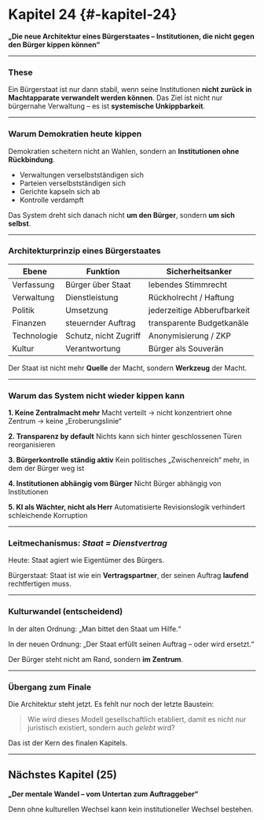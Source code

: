 # Kapitel 24 {#-kapitel-24}

**„Die neue Architektur eines Bürgerstaates – Institutionen, die nicht gegen den Bürger kippen können“**

---

### These

Ein Bürgerstaat ist nur dann stabil, wenn seine Institutionen **nicht zurück in Machtapparate verwandelt werden können**.
Das Ziel ist nicht nur bürgernahe Verwaltung –
es ist **systemische Unkippbarkeit**.

---

### Warum Demokratien heute kippen

Demokratien scheitern nicht an Wahlen,
sondern an **Institutionen ohne Rückbindung**.

* Verwaltungen verselbstständigen sich
* Parteien verselbstständigen sich
* Gerichte kapseln sich ab
* Kontrolle verdampft

Das System dreht sich danach nicht **um den Bürger**,
sondern **um sich selbst**.

---

### Architekturprinzip eines Bürgerstaates

| Ebene       | Funktion              | Sicherheitsanker            |
| ----------- | --------------------- | --------------------------- |
| Verfassung  | Bürger über Staat     | lebendes Stimmrecht         |
| Verwaltung  | Dienstleistung        | Rückholrecht / Haftung      |
| Politik     | Umsetzung             | jederzeitige Abberufbarkeit |
| Finanzen    | steuernder Auftrag    | transparente Budgetkanäle   |
| Technologie | Schutz, nicht Zugriff | Anonymisierung / ZKP        |
| Kultur      | Verantwortung         | Bürger als Souverän         |

Der Staat ist nicht mehr **Quelle** der Macht,
sondern **Werkzeug** der Macht.

---

### Warum das System nicht wieder kippen kann

**1. Keine Zentralmacht mehr**
Macht verteilt → nicht konzentriert
ohne Zentrum → keine „Eroberungslinie“

**2. Transparenz by default**
Nichts kann sich hinter geschlossenen Türen reorganisieren

**3. Bürgerkontrolle ständig aktiv**
Kein politisches „Zwischenreich“ mehr, in dem der Bürger weg ist

**4. Institutionen abhängig vom Bürger**
Nicht Bürger abhängig von Institutionen

**5. KI als Wächter, nicht als Herr**
Automatisierte Revisionslogik verhindert schleichende Korruption

---

### Leitmechanismus: *Staat = Dienstvertrag*

Heute:
Staat agiert wie Eigentümer des Bürgers.

Bürgerstaat:
Staat ist wie ein **Vertragspartner**,
der seinen Auftrag **laufend** rechtfertigen muss.

---

### Kulturwandel (entscheidend)

In der alten Ordnung:
„Man bittet den Staat um Hilfe.“

In der neuen Ordnung:
„Der Staat erfüllt seinen Auftrag – oder wird ersetzt.“

Der Bürger steht nicht am Rand,
sondern **im Zentrum**.

---

### Übergang zum Finale

Die Architektur steht jetzt.
Es fehlt nur noch der letzte Baustein:

> Wie wird dieses Modell gesellschaftlich etabliert, damit es nicht nur juristisch existiert, sondern auch *gelebt* wird?

Das ist der Kern des finalen Kapitels.

---

## Nächstes Kapitel (25)

**„Der mentale Wandel – vom Untertan zum Auftraggeber“**

Denn ohne kulturellen Wechsel kann kein institutioneller Wechsel bestehen.
